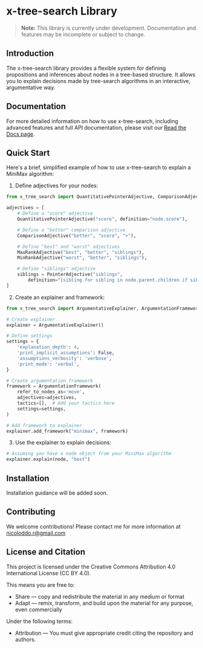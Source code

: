 # x-tree-search Library

> **Note:** This library is currently under development. Documentation and features may be incomplete or subject to change.

## Introduction

The x-tree-search library provides a flexible system for defining propositions and inferences about nodes in a tree-based structure. It allows you to explain decisions made by tree-search algorithms in an interactive, argumentative way.

## Documentation

For more detailed information on how to use x-tree-search, including advanced features and full API documentation, please visit our [Read the Docs page](https://x-tree-search.readthedocs.io/en/latest/).

## Quick Start

Here's a brief, simplified example of how to use x-tree-search to explain a MiniMax algorithm:

1. Define adjectives for your nodes:

```python
from x_tree_search import QuantitativePointerAdjective, ComparisonAdjective, MaxRankAdjective, MinRankAdjective, PointerAdjective

adjectives = [
    # Define a "score" adjective
    QuantitativePointerAdjective("score", definition="node.score"),

    # Define a "better" comparison adjective
    ComparisonAdjective("better", "score", ">"),

    # Define "best" and "worst" adjectives
    MaxRankAdjective("best", "better", "siblings"),
    MinRankAdjective("worst", "better", "siblings"),

    # Define "siblings" adjective
    siblings = PointerAdjective("siblings",
        definition="[sibling for sibling in node.parent.children if sibling is not node]")
]
```

2. Create an explainer and framework:

```python
from x_tree_search import ArgumentativeExplainer, ArgumentationFramework

# Create explainer
explainer = ArgumentativeExplainer()

# Define settings
settings = {
    'explanation_depth': 4,
    'print_implicit_assumptions': False,
    'assumptions_verbosity': 'verbose',
    'print_mode': 'verbal',
}

# Create argumentation framework
framework = ArgumentationFramework(
    refer_to_nodes_as='move',
    adjectives=adjectives,
    tactics=[],  # Add your tactics here
    settings=settings,
)

# Add framework to explainer
explainer.add_framework("minimax", framework)
```

3. Use the explainer to explain decisions:

```python
# Assuming you have a node object from your MiniMax algorithm
explainer.explain(node, "best")
```

## Installation

Installation guidance will be added soon.

## Contributing

We welcome contributions! Please contact me for more information at nicoloddo.r@gmail.com

## License and Citation

This project is licensed under the Creative Commons Attribution 4.0 International License (CC BY 4.0).

This means you are free to:
- Share — copy and redistribute the material in any medium or format
- Adapt — remix, transform, and build upon the material for any purpose, even commercially

Under the following terms:
- Attribution — You must give appropriate credit citing the repository and authors.
